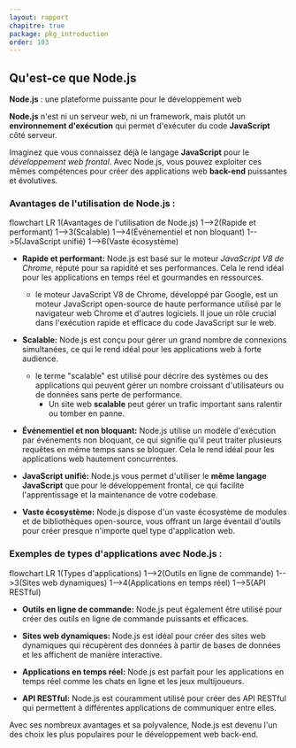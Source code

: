 ```yaml
---
layout: rapport
chapitre: true
package: pkg_introduction
order: 103
---
```


<!-- new slide -->

## Qu'est-ce que Node.js

**Node.js** : une plateforme puissante pour le développement web

**Node.js** n'est ni un serveur web, ni un framework, mais plutôt un **environnement d'exécution** qui permet d'exécuter du code **JavaScript** côté serveur. 

 
Imaginez que vous connaissez déjà le langage **JavaScript** pour le *développement web frontal*. Avec Node.js, vous pouvez exploiter ces mêmes compétences pour créer des applications web **back-end** puissantes et évolutives. 

<!-- new slide -->

### Avantages de l'utilisation de Node.js : 

<div class="mermaid">
flowchart LR
1(Avantages de l'utilisation de Node.js)
1-->2(Rapide et performant)
1-->3(Scalable)
1-->4(Événementiel et non bloquant)
1-->5(JavaScript unifié)
1-->6(Vaste écosystème)
</div>


<!-- note -->

* **Rapide et performant:** Node.js est basé sur le moteur *JavaScript V8 de Chrome*, réputé pour sa rapidité et ses performances. Cela le rend idéal pour les applications en temps réel et gourmandes en ressources.
  * le moteur JavaScript V8 de Chrome, développé par Google, est un moteur JavaScript open-source de haute performance utilisé par le navigateur web Chrome et d'autres logiciels. Il joue un rôle crucial dans l'exécution rapide et efficace du code JavaScript sur le web.

* **Scalable:** Node.js est conçu pour gérer un grand nombre de connexions simultanées, ce qui le rend idéal pour les applications web à forte audience.
  * le terme "scalable" est  utilisé pour décrire des systèmes ou des applications qui peuvent gérer un nombre croissant d'utilisateurs ou de données sans perte de performance.
    * Un site web **scalable** peut gérer un trafic important sans ralentir ou tomber en panne.

* **Événementiel et non bloquant:** Node.js utilise un modèle d'exécution par événements non bloquant, ce qui signifie qu'il peut traiter plusieurs requêtes en même temps sans se bloquer. Cela le rend idéal pour les applications web hautement concurrentes.

* **JavaScript unifié:** Node.js vous permet d'utiliser le **même langage JavaScript** que pour le développement frontal, ce qui facilite l'apprentissage et la maintenance de votre codebase.

* **Vaste écosystème:** Node.js dispose d'un vaste écosystème de modules et de bibliothèques open-source, vous offrant un large éventail d'outils pour créer presque n'importe quel type d'application web.

<!-- new slide -->

### Exemples de types d'applications avec Node.js : 


<div class="mermaid">
flowchart LR
1(Types d'applications) 
1-->2(Outils en ligne de commande)
1-->3(Sites web dynamiques)
1-->4(Applications en temps réel)
1-->5(API RESTful)
</div>

<!-- note -->

* **Outils en ligne de commande:** Node.js peut également être utilisé pour créer des outils en ligne de commande puissants et efficaces.

* **Sites web dynamiques:** Node.js est idéal pour créer des sites web dynamiques qui récupèrent des données à partir de bases de données et les affichent de manière interactive.

* **Applications en temps réel:** Node.js est parfait pour les applications en temps réel comme les chats en ligne et les jeux multijoueurs.

* **API RESTful:** Node.js est couramment utilisé pour créer des API RESTful qui permettent à différentes applications de communiquer entre elles.


Avec ses nombreux avantages et sa polyvalence, Node.js est devenu l'un des choix les plus populaires pour le développement web back-end.
